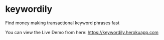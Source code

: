 # keywordily
Find money making transactional keyword phrases fast

You can view the Live Demo from here: https://keywordily.herokuapp.com
